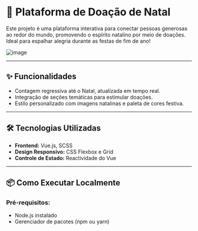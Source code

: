 # 🎄 **Plataforma de Doação de Natal**  

Este projeto é uma plataforma interativa para conectar pessoas generosas ao redor do mundo, promovendo o espírito natalino por meio de doações. Ideal para espalhar alegria durante as festas de fim de ano!  

![image](https://github.com/user-attachments/assets/439798d8-0886-40e2-a91a-cd9dd2063a45)

---

## ✨ **Funcionalidades**  
- Contagem regressiva até o Natal, atualizada em tempo real.  
- Integração de seções temáticas para estimular doações.  
- Estilo personalizado com imagens natalinas e paleta de cores festiva.  

---

## 🛠️ **Tecnologias Utilizadas**  
- **Frontend:** Vue.js, SCSS  
- **Design Responsivo:** CSS Flexbox e Grid  
- **Controle de Estado:** Reactividade do Vue  

---

## 📦 **Como Executar Localmente**  

### Pré-requisitos:  
- Node.js instalado  
- Gerenciador de pacotes (npm ou yarn)  
 
